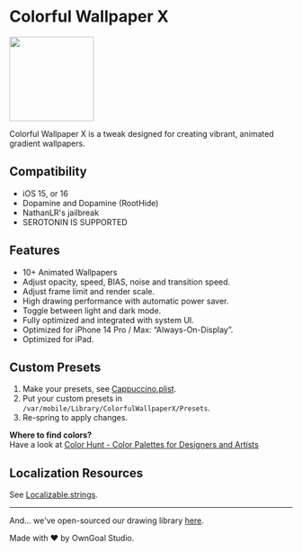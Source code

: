 # Colorful Wallpaper X

[now-on-havoc]: https://havoc.app/package/colorfulx

[<img width="150" src="https://docs.havoc.app/img/badges/get_square.svg" />][now-on-havoc]

Colorful Wallpaper X is a tweak designed for creating vibrant, animated gradient wallpapers.

## Compatibility

- iOS 15, or 16
- Dopamine and Dopamine (RootHide)
- NathanLR's jailbreak
- SEROTONIN IS SUPPORTED

## Features

- 10+ Animated Wallpapers
- Adjust opacity, speed, BIAS, noise and transition speed.
- Adjust frame limit and render scale.
- High drawing performance with automatic power saver.
- Toggle between light and dark mode.
- Fully optimized and integrated with system UI.
- Optimized for iPhone 14 Pro / Max: “Always-On-Display”.
- Optimized for iPad.

## Custom Presets

1. Make your presets, see [Cappuccino.plist](./layout/var/mobile/Library/ColorfulWallpaperX/Presets/Cappuccino.plist).
2. Put your custom presets in `/var/mobile/Library/ColorfulWallpaperX/Presets`.
3. Re-spring to apply changes.

**Where to find colors?**  
Have a look at [Color Hunt - Color Palettes for Designers and Artists](https://colorhunt.co/)

## Localization Resources

See [Localizable.strings](./i18n/en.lproj/Localizable.strings).

------

And... we've open-sourced our drawing library [here](https://github.com/Lakr233/ColorfulX).

Made with ♥ by OwnGoal Studio.

